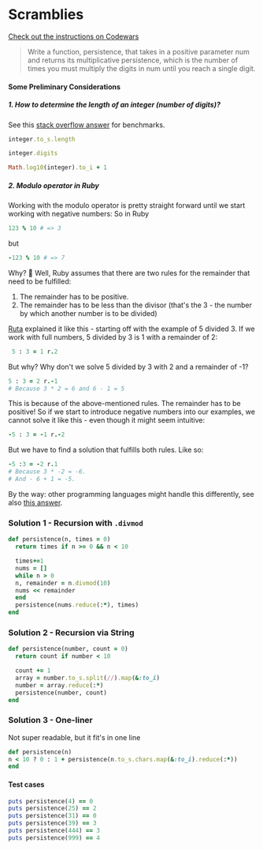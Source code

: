 # Scramblies

[Check out the instructions on Codewars](https://www.codewars.com/kata/55bf01e5a717a0d57e0000ec/train/ruby)

> Write a function, persistence, that takes in a positive parameter num and returns its multiplicative persistence, which is the number of times you must multiply the digits in num until you reach a single digit.

#### Some Preliminary Considerations

##### 1. How to determine the length of an integer (number of digits)?

See this [stack overflow answer](https://stackoverflow.com/a/48866874/9595653) for benchmarks.

```Ruby
integer.to_s.length
```

```Ruby
integer.digits
```

```Ruby
Math.log10(integer).to_i + 1
```

##### 2. Modulo operator in Ruby

Working with the modulo operator is pretty straight forward until we start working with negative numbers:
So in Ruby

```Ruby
123 % 10 # => 3
```

but

```Ruby
-123 % 10 # => 7
```

Why? 🤯
Well, Ruby assumes that there are two rules for the remainder that need to be fulfilled:

1. The remainder has to be positive.
2. The remainder has to be less than the divisor (that's the 3 - the number by which another number is to be divided)

[Ruta](https://twitter.com/rreisoh) explained it like this - starting off with the example of 5 divided 3.
If we work with full numbers, 5 divided by 3 is 1 with a remainder of 2:

```Ruby
 5 : 3 = 1 r.2
```

But why? Why don't we solve 5 divided by 3 with 2 and a remainder of -1?

```Ruby
5 : 3 = 2 r.-1
# Because 3 * 2 = 6 and 6 - 1 = 5
```

This is because of the above-mentioned rules. The remainder has to be positive!
So if we start to introduce negative numbers into our examples, we cannot solve it like this - even though it might seem intuitive:

```Ruby
-5 : 3 = -1 r.-2
```

But we have to find a solution that fulfills both rules. Like so:

```Ruby
-5 :3 = -2 r.1
# Because 3 * -2 = -6.
# And - 6 + 1 = -5.
```

By the way: other programming languages might handle this differently, see also [this answer](https://stackoverflow.com/a/16074198/9595653).

### Solution 1 - Recursion with `.divmod`

```Ruby
def persistence(n, times = 0)
  return times if n >= 0 && n < 10

  times+=1
  nums = []
  while n > 0
  n, remainder = n.divmod(10)
  nums << remainder
  end
  persistence(nums.reduce(:*), times)
end

```

### Solution 2 - Recursion via String

```Ruby
def persistence(number, count = 0)
  return count if number < 10

  count += 1
  array = number.to_s.split(//).map(&:to_i)
  number = array.reduce(:*)
  persistence(number, count)
end
```

### Solution 3 - One-liner

Not super readable, but it fit's in one line

```Ruby
def persistence(n)
n < 10 ? 0 : 1 + persistence(n.to_s.chars.map(&:to_i).reduce(:*))
end
```

#### Test cases

```Ruby
puts persistence(4) == 0
puts persistence(25) == 2
puts persistence(31) == 0
puts persistence(39) == 3
puts persistence(444) == 3
puts persistence(999) == 4
```
